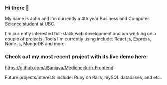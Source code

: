 ### Hi there 👋

My name is John and I'm currently a 4th year Business and Computer Science student at UBC.

I'm currently interested full-stack web development and am working on a couple of projects.
Tools I'm currently using include: React.js, Express, Node.js, MongoDB and more.

### Check out my most recent project with its live demo here: 
https://github.com/JSanjaya/Medicheck-in-Frontend

Future projects/interests include: Ruby on Rails, mySQL databases, and etc..

<!--
**JSanjaya/JSanjaya** is a ✨ _special_ ✨ repository because its `README.md` (this file) appears on your GitHub profile.

Here are some ideas to get you started:

- 🔭 I’m currently working on ...
- 🌱 I’m currently learning ...
- 👯 I’m looking to collaborate on ...
- 🤔 I’m looking for help with ...
- 💬 Ask me about ...
- 📫 How to reach me: ...
- 😄 Pronouns: ...
- ⚡ Fun fact: ...
-->
